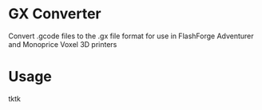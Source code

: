 # GX Converter
Convert .gcode files to the .gx file format for use in FlashForge Adventurer and Monoprice Voxel 3D printers

# Usage
tktk